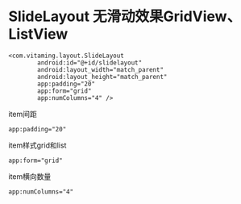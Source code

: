 # SlideLayout 无滑动效果GridView、ListView

```
<com.vitaming.layout.SlideLayout
        android:id="@+id/slidelayout"
        android:layout_width="match_parent"
        android:layout_height="match_parent"
        app:padding="20"
        app:form="grid"
        app:numColumns="4" />
```
        
item间距
```
app:padding="20"
```

item样式grid和list
```
app:form="grid"
```

item横向数量
```
app:numColumns="4" 
```
